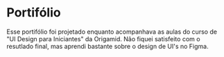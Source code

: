 # Portifólio

Esse portifólio foi projetado enquanto acompanhava as aulas do curso de "UI Design para Iniciantes" da Origamid. Não fiquei satisfeito com o resutlado final, mas aprendi bastante sobre o design de UI's no Figma.

